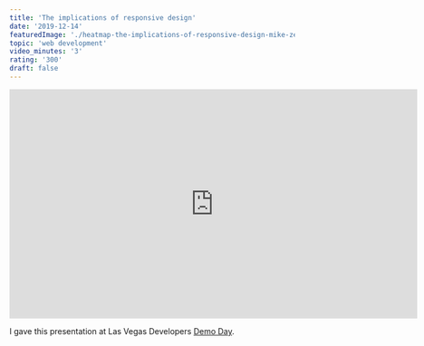 ```yaml
---
title: 'The implications of responsive design'
date: '2019-12-14'
featuredImage: './heatmap-the-implications-of-responsive-design-mike-zetlow.png'
topic: 'web development'
video_minutes: '3'
rating: '300'
draft: false
---
```


<iframe src="https://player.vimeo.com/video/379489015?color=ffffff&title=0&byline=0&portrait=0" width="720" height="405" frameborder="0" webkitallowfullscreen mozallowfullscreen allowfullscreen></iframe>

I gave this presentation at Las Vegas Developers [Demo Day](https://www.developers.vegas/).
